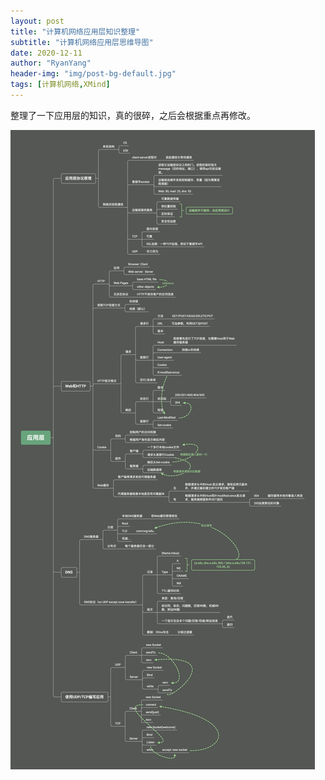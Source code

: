 ```yaml
---
layout: post
title: "计算机网络应用层知识整理"
subtitle: "计算机网络应用层思维导图"
date: 2020-12-11
author: "RyanYang"
header-img: "img/post-bg-default.jpg"
tags: [计算机网络,XMind]
---
```


 整理了一下应用层的知识，真的很碎，之后会根据重点再修改。

![cn1](img/post-cn1.png)

